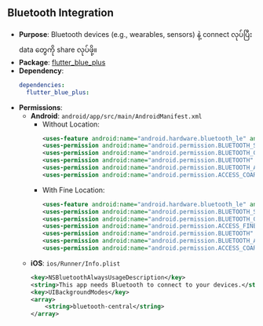 ## Bluetooth Integration

- **Purpose**: Bluetooth devices (e.g., wearables, sensors) နဲ့ connect လုပ်ပြီး data တွေကို share လုပ်ဖို့။
- **Package**: [flutter_blue_plus](https://pub.dev/packages/flutter_blue_plus)
- **Dependency**:
  ```yaml
  dependencies:
    flutter_blue_plus:
  ```
- **Permissions**:
  - **Android**: `android/app/src/main/AndroidManifest.xml`
    - Without Location:
      ```xml
      <uses-feature android:name="android.hardware.bluetooth_le" android:required="false" />
      <uses-permission android:name="android.permission.BLUETOOTH_SCAN" android:usesPermissionFlags="neverForLocation" />
      <uses-permission android:name="android.permission.BLUETOOTH_CONNECT" />
      <uses-permission android:name="android.permission.BLUETOOTH" android:maxSdkVersion="30" />
      <uses-permission android:name="android.permission.BLUETOOTH_ADMIN" android:maxSdkVersion="30" />
      <uses-permission android:name="android.permission.ACCESS_COARSE_LOCATION" android:maxSdkVersion="28" />
      ```
    - With Fine Location:
      ```xml
      <uses-feature android:name="android.hardware.bluetooth_le" android:required="false" />
      <uses-permission android:name="android.permission.BLUETOOTH_SCAN" />
      <uses-permission android:name="android.permission.BLUETOOTH_CONNECT" />
      <uses-permission android:name="android.permission.ACCESS_FINE_LOCATION" />
      <uses-permission android:name="android.permission.BLUETOOTH" android:maxSdkVersion="30" />
      <uses-permission android:name="android.permission.BLUETOOTH_ADMIN" android:maxSdkVersion="30" />
      <uses-permission android:name="android.permission.ACCESS_COARSE_LOCATION" android:maxSdkVersion="28" />
      ```
  - **iOS**: `ios/Runner/Info.plist`
    ```xml
    <key>NSBluetoothAlwaysUsageDescription</key>
    <string>This app needs Bluetooth to connect to your devices.</string>
    <key>UIBackgroundModes</key>
    <array>
        <string>bluetooth-central</string>
    </array>
    ```
